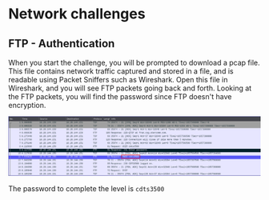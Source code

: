 # Network challenges

## FTP - Authentication

When you start the challenge, you will be prompted to download a pcap file. This file contains network traffic captured and stored in a file, and is readable using Packet Sniffers such as Wireshark. Open this file in Wireshark, and you will see FTP packets going back and forth. Looking at the FTP packets, you will find the password since FTP doesn't have encryption.

<img src="images/ch1.png">

The password to complete the level is `cdts3500`
